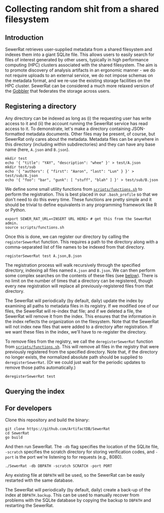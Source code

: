 # Collecting random shit from a shared filesystem

## Introduction

SewerRat retrieves user-supplied metadata from a shared filesystem and indexes them into a giant SQLite file.
This allows users to easily search for files of interest generated by other users, typically in high performance computing (HPC) clusters associated with the shared filesystem.
The aim is to promote discovery of analysis artifacts in an ergonomic manner -
we do not require uploads to an external service,
we do not impose schemas on the metadata format,
and we re-use the existing storage facilities on the HPC cluster.
SewerRat can be considered a much more relaxed version of the [Gobbler](https://github.com/ArtifactDB/gobbler) that federates the storage across users.

## Registering a directory

Any directory can be indexed as long as (i) the requesting user has write access to it and (ii) the account running the SewerRat service has read access to it.
To demonstrate, let's make a directory containing JSON-formatted metadata documents.
Other files may be present, of course, but SewerRat only cares about the metadata.
Metadata files can be anywhere in this directory (including within subdirectories) and they can have any base name (here, `A.json` and `B.json`).

```shell
mkdir test 
echo '{ "title": "YAY", "description": "whee" }' > test/A.json
mkdir test/sub
echo '{ "authors": { "first": "Aaron", "last": "Lun" } }' > test/sub/A.json
echo '{ "foo": "bar", "gunk": [ "stuff", "blah" ] }' > test/sub/B.json
```

We define some small utility functions from [`scripts/functions.sh`](scripts/functions.sh) to perform the registration.
This is best placed in our `.bash_profile` so that we don't need to do this every time.
These functions are pretty simple and it should be trivial to define equivalents in any programming framework like R or Python.

```shell
export SEWER_RAT_URL=<INSERT URL HERE> # get this from the SewerRat admin.
source scripts/functions.sh
```

Once this is done, we can register our directory by calling the `registerSewerRat` function.
This requires a path to the directory along with a comma-separated list of file names to be indexed from that directory.

```shell
registerSewerRat test A.json,B.json
```

The registration process will walk recursively through the specified directory, indexing all files named `A.json` and `B.json`. 
We can then perform some complex searches on the contents of these files (see [below](#querying-the-index)).
There is no limit on the number of times that a directory can be registered, though every new registration will replace all previously-registered files from that directory.

The SewerRat will periodically (by default, daily) update the index by examining all paths to metadata files in its registry.
If we modified one of our files, the SewerRat will re-index that file; and if we deleted a file, the SewerRat will remove it from the index.
This ensures that the information in the index reflects the organization on the filesystem.
Note that the SewerRat will not index new files that were added to a directory after registration.
If we want these files in the index, we'll have to re-register the directory.

To remove files from the registry, we call the `deregisterSewerRat` function from [`scripts/functions.sh`](scripts/functions.sh).
This will remove all files in the registry that were previously registered from the specified directory.
Note that, if the directory no longer exists, the normalized absolute path should be supplied to `deregisterSewerRat`.
(Or we could just wait for the periodic updates to remove those paths automatically.)

```shell
deregisterSewerRat test
```

## Querying the index

## For developers

Clone this repository and build the binary:

```shell
git clone https://github.com/ArtifactDB/SewerRat
cd SewerRat
go build
```

And then run SewerRat.
The `-db` flag specifies the location of the SQLite file, 
`-scratch` specifies the scratch directory for storing verification codes, 
and `-port` is the port we're listening to for requests (e.g., 8080).

```shell
./SewerRat -db DBPATH -scratch SCRATCH -port PORT
```

Any existing file at `DBPATH` will be used, so the SewerRat can be easily restarted with the same database.

The SewerRat will periodically (by default, daily) create a back-up of the index at `DBPATH.backup`.
This can be used to manually recover from problems with the SQLite database by copying the backup to `DBPATH` and restarting the SewerRat.
